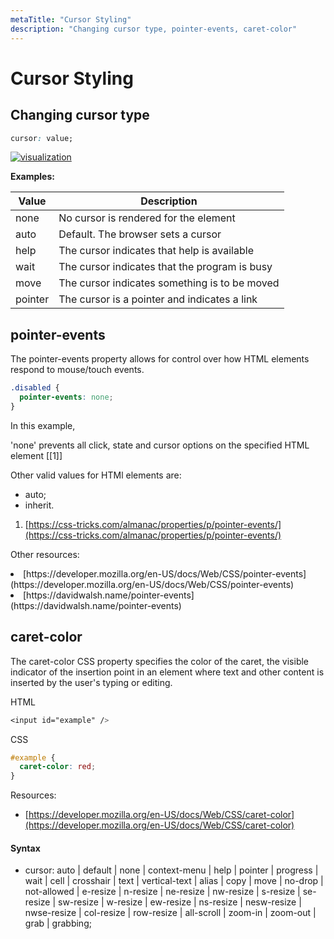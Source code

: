 ```yaml
---
metaTitle: "Cursor Styling"
description: "Changing cursor type, pointer-events, caret-color"
---
```


# Cursor Styling

## Changing cursor type

```css
cursor: value;
```

[<img src="http://i.stack.imgur.com/E76ws.png" alt="visualization" />](http://i.stack.imgur.com/E76ws.png)

**Examples:**

| Value   | Description                                   |
| ------- | --------------------------------------------- |
| none    | No cursor is rendered for the element         |
| auto    | Default. The browser sets a cursor            |
| help    | The cursor indicates that help is available   |
| wait    | The cursor indicates that the program is busy |
| move    | The cursor indicates something is to be moved |
| pointer | The cursor is a pointer and indicates a link  |

## pointer-events

The pointer-events property allows for control over how HTML elements respond to mouse/touch events.

```css
.disabled {
  pointer-events: none;
}
```

In this example,

>

<p>'none' prevents all click, state and cursor options on the specified HTML
element [[1]]</p>

Other valid values for HTMl elements are:

- auto;
- inherit.

1. [https://css-tricks.com/almanac/properties/p/pointer-events/](https://css-tricks.com/almanac/properties/p/pointer-events/)

Other resources:

<li>
[https://developer.mozilla.org/en-US/docs/Web/CSS/pointer-events](https://developer.mozilla.org/en-US/docs/Web/CSS/pointer-events)
</li>
<li>
[https://davidwalsh.name/pointer-events](https://davidwalsh.name/pointer-events)
</li>

## caret-color

The caret-color CSS property specifies the color of the caret, the visible indicator of the insertion point in an element where text and other content is inserted by the user's typing or editing.

HTML

```css
<input id="example" />

```

CSS

```css
#example {
  caret-color: red;
}
```

Resources:

- [https://developer.mozilla.org/en-US/docs/Web/CSS/caret-color](https://developer.mozilla.org/en-US/docs/Web/CSS/caret-color)

#### Syntax

- cursor: auto | default | none | context-menu | help | pointer | progress | wait | cell | crosshair | text | vertical-text | alias | copy | move | no-drop | not-allowed | e-resize | n-resize | ne-resize | nw-resize | s-resize | se-resize | sw-resize | w-resize | ew-resize | ns-resize | nesw-resize | nwse-resize | col-resize | row-resize | all-scroll | zoom-in | zoom-out | grab | grabbing;
